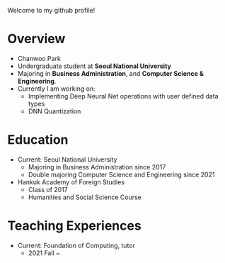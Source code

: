 Welcome to my github profile!    
# Overview
+ Chanwoo Park
+ Undergraduate student at **Seoul National University**
+ Majoring in **Business Administration**, and **Computer Science & Engineering**.
+ Currently I am working on:
    + Implementing Deep Neural Net operations with user defined data types
    + DNN Quantization
# Education
+ Current: Seoul National University
    + Majoring in Business Administration since 2017
    + Double majoring Computer Science and Engineering since 2021
+ Hankuk Academy of Foreign Studies
    + Class of 2017
    + Humanities and Social Science Course
# Teaching Experiences
+ Current: Foundation of Computing, tutor
    + 2021 Fall ~
